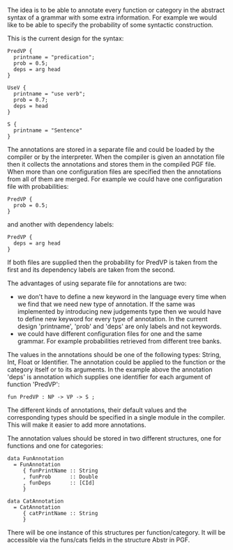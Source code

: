 The idea is to be able to annotate every function or category in the abstract syntax of a grammar with some extra information. For example we would like to be able to specify the probability of some syntactic construction.

This is the current design for the syntax:
```
PredVP {
  printname = "predication";
  prob = 0.5;
  deps = arg head
}

UseV {
  printname = "use verb";
  prob = 0.7;
  deps = head
}

S {
  printname = "Sentence"
}
```

The annotations are stored in a separate file and could be loaded by the compiler or by the interpreter. When the compiler is given an annotation file then it collects the annotations and stores them in the compiled PGF file. When more than one configuration files are specified then the annotations from all of them are merged. For example we could have one configuration file with probabilities:
```
PredVP {
  prob = 0.5;
}
```
and another with dependency labels:
```
PredVP {
  deps = arg head
}
```
If both files are supplied then the probability for PredVP is taken from the first and its dependency labels are taken from the second.

The advantages of using separate file for annotations are two:
  * we don't have to define a new keyword in the language every time when we find that we need new type of annotation. If the same was implemented by introducing new judgements type then we would have to define new keyword for every type of annotation. In the current design 'printname', 'prob' and 'deps' are only labels and not keywords.
  * we could have different configuration files for one and the same grammar. For example probabilities retrieved from different tree banks.

The values in the annotations should be one of the following types: String, Int, Float or Identifier. The annotation could be applied to the function or the category itself or to its arguments. In the example above the annotation 'deps' is annotation which supplies one identifier for each argument of function 'PredVP':
```
fun PredVP : NP -> VP -> S ;
```

The different kinds of annotations, their default values and the corresponding types should be specified in a single module in the compiler. This will make it easier to add more annotations.

The annotation values should be stored in two different structures, one for functions and one for categories:
```
data FunAnnotation
  = FunAnnotation
     { funPrintName :: String
     , funProb      :: Double
     , funDeps      :: [CId]
     }

data CatAnnotation
  = CatAnnotation
     { catPrintName :: String
     }
```
There will be one instance of this structures per function/category. It will be accessible via the funs/cats fields in the structure Abstr in PGF.